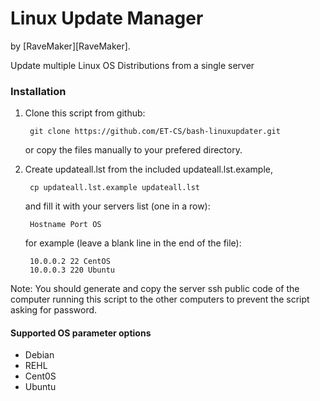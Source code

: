 Linux Update Manager
====================

by [RaveMaker][RaveMaker].

Update multiple Linux OS Distributions from a single server

### Installation

1. Clone this script from github:

        git clone https://github.com/ET-CS/bash-linuxupdater.git

    or copy the files manually to your prefered directory.

2. Create updateall.lst from the included updateall.lst.example,

        cp updateall.lst.example updateall.lst

    and fill it with your servers list (one in a row):

        Hostname Port OS

    for example (leave a blank line in the end of the file):

        10.0.0.2 22 CentOS
        10.0.0.3 220 Ubuntu
        

Note: You should generate and copy the server ssh public code of the computer running this script to the other computers to prevent the script asking for password.


#### Supported OS parameter options
* Debian
* REHL
* Cent0S
* Ubuntu
